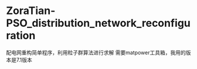 # ZoraTian-PSO_distribution_network_reconfiguration
配电网重构简单程序，利用粒子群算法进行求解
需要matpower工具箱，我用的版本是7.1版本
